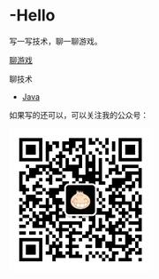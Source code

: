 # -Hello 
写一写技术，聊一聊游戏。

[聊游戏](聊游戏.md)

聊技术

- [Java](Java干货计划)

如果写的还可以，可以关注我的公众号：



![qrcode_for_gh_300a7064e5f0_258(1)](img/qrcode_for_gh_300a7064e5f0_258(1).jpg)